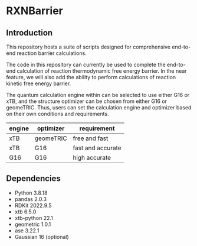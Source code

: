 # RXNBarrier

## Introduction 
This repository hosts a suite of scripts designed for comprehensive end-to-end reaction barrier calculations.

The code in this repository can currently be used to complete the end-to-end calculation of reaction thermodynamic free energy barrier. In the near feature, we will also add the ability to perform calculations of reaction kinetic free energy barrier.

The quantum calculation engine within can be selected to use either G16 or xTB, and the structure optimizer can be chosen from either G16 or geomeTRIC. Thus, users can set the calculation engine and optimizer based on their own conditions and requirements.

| engine | optimizer | requirement |
|---------|---------|---------|
| xTB | geomeTRIC | free and fast |
| xTB | G16 | fast and accurate |
| G16 | G16 | high accurate |

## Dependencies
- Python 3.8.18
- pandas 2.0.3
- RDKit 2022.9.5
- xtb 6.5.0
- xtb-python 22.1
- geometric 1.0.1
- ase 3.22.1
- Gaussian 16 (optional)